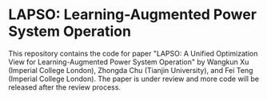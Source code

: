 # LAPSO: Learning-Augmented Power System Operation

This repository contains the code for paper "LAPSO: A Unified Optimization View for Learning-Augmented Power System Operation" by Wangkun Xu (Imperial College London), Zhongda Chu (Tianjin University), and Fei Teng (Imperial College London). The paper is under review and more code will be released after the review process.